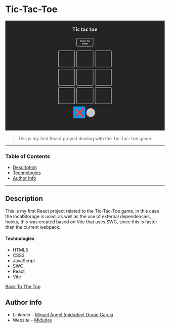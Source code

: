 # Tic-Tac-Toe


![Project Image](https://raw.githubusercontent.com/riveraaj/Tic-Tac-Toe/main/src/assets/Screenshot%20from%202023-05-25%2011-59-31.png)

> This is my first React project dealing with the Tic-Tac-Toe game.

---

### Table of Contents

- [Description](#description)
- [Technologies](#technologies)
- [Author Info](#author-info)

---

## Description

This is my first React project related to the Tic-Tac-Toe game, in this case the localStorage is used, as well as the use of external dependencies, hooks, this was created based on Vite that uses SWC, since this is faster than the current webpack.

#### Technologies

- HTML5
- CSS3
- JavaScript
- SWC
- React
- Vite

[Back To The Top](#Tic-Tac-Toe)

## Author Info

- Linkedin - [Miguel Ángel (midudev) Durán García](https://www.linkedin.com/in/midudev/?originalSubdomain)
- Website - [Midudev](https://midu.dev/)


